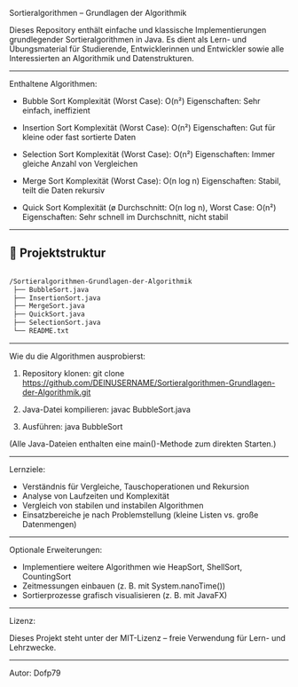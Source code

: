 Sortieralgorithmen – Grundlagen der Algorithmik

Dieses Repository enthält einfache und klassische Implementierungen grundlegender Sortieralgorithmen in Java.
Es dient als Lern- und Übungsmaterial für Studierende, Entwicklerinnen und Entwickler sowie alle Interessierten an Algorithmik und Datenstrukturen.

---

Enthaltene Algorithmen:

- Bubble Sort
  Komplexität (Worst Case): O(n²)
  Eigenschaften: Sehr einfach, ineffizient

- Insertion Sort
  Komplexität (Worst Case): O(n²)
  Eigenschaften: Gut für kleine oder fast sortierte Daten

- Selection Sort
  Komplexität (Worst Case): O(n²)
  Eigenschaften: Immer gleiche Anzahl von Vergleichen

- Merge Sort
  Komplexität (Worst Case): O(n log n)
  Eigenschaften: Stabil, teilt die Daten rekursiv

- Quick Sort
  Komplexität (ø Durchschnitt: O(n log n), Worst Case: O(n²)
  Eigenschaften: Sehr schnell im Durchschnitt, nicht stabil

---

## 📂 Projektstruktur

```bash

/Sortieralgorithmen-Grundlagen-der-Algorithmik
 ├── BubbleSort.java
 ├── InsertionSort.java
 ├── MergeSort.java
 ├── QuickSort.java
 ├── SelectionSort.java
 └── README.txt
```
---

Wie du die Algorithmen ausprobierst:

1. Repository klonen:
   git clone https://github.com/DEINUSERNAME/Sortieralgorithmen-Grundlagen-der-Algorithmik.git

2. Java-Datei kompilieren:
   javac BubbleSort.java

3. Ausführen:
   java BubbleSort

(Alle Java-Dateien enthalten eine main()-Methode zum direkten Starten.)

---

Lernziele:

- Verständnis für Vergleiche, Tauschoperationen und Rekursion
- Analyse von Laufzeiten und Komplexität
- Vergleich von stabilen und instabilen Algorithmen
- Einsatzbereiche je nach Problemstellung (kleine Listen vs. große Datenmengen)

---

Optionale Erweiterungen:

- Implementiere weitere Algorithmen wie HeapSort, ShellSort, CountingSort
- Zeitmessungen einbauen (z. B. mit System.nanoTime())
- Sortierprozesse grafisch visualisieren (z. B. mit JavaFX)

---

Lizenz:

Dieses Projekt steht unter der MIT-Lizenz – freie Verwendung für Lern- und Lehrzwecke.

---

Autor:
Dofp79
